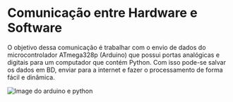 # Comunicação entre Hardware e Software

O objetivo dessa comunicação é trabalhar com o envio de dados do microcontrolador ATmega328p (Arduino) que possui portas analógicas e digitais para um computador que contém Python. Com isso pode-se salvar os dados em BD, enviar para a internet e fazer o processamento de forma fácil e dinâmica.

![Image do arduino e python](https://sempreupdate.com.br/wp-content/uploads/2018/05/python-arduino.png)

